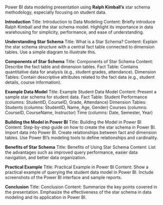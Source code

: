Power BI data modeling presentation using **Ralph Kimball’s** star schema methodology, especially focusing on student data. 

**Introduction**
Title: Introduction to Data Modeling
Content: Briefly introduce Ralph Kimball and the star schema model. Highlight its importance in data warehousing for simplicity, performance, and ease of understanding.

**Understanding Star Schema**
Title: What is a Star Schema?
Content: Explain the star schema structure with a central fact table connected to dimension tables. Use a simple diagram to illustrate this.

**Components of Star Schema**
Title: Components of Star Schema
Content: Describe the fact table and dimension tables.
Fact Table: Contains quantitative data for analysis (e.g., student grades, attendance).
Dimension Tables: Contain descriptive attributes related to the fact data (e.g., student details, course information).

**Example Data Model**
Title: Example Student Data Model
Content: Present a sample star schema for student data.
Fact Table: Student Performance (columns: StudentID, CourseID, Grade, Attendance)
Dimension Tables:
Students (columns: StudentID, Name, Age, Gender)
Courses (columns: CourseID, CourseName, Instructor)
Time (columns: Date, Semester, Year)

**Building the Model in Power BI**
Title: Building the Model in Power BI
Content: Step-by-step guide on how to create the star schema in Power BI.
Import data into Power BI.
Create relationships between fact and dimension tables.
Use Power BI’s modeling tools to define relationships and cardinality.

**Benefits of Star Schema**
Title: Benefits of Using Star Schema
Content: List the advantages such as improved query performance, easier data navigation, and better data organization.

 **Practical Example**
Title: Practical Example in Power BI
Content: Show a practical example of querying the student data model in Power BI. Include screenshots of the Power BI interface and sample reports.

**Conclusion**
Title: Conclusion
Content: Summarize the key points covered in the presentation. Emphasize the effectiveness of the star schema in data modeling and its application in Power BI.
